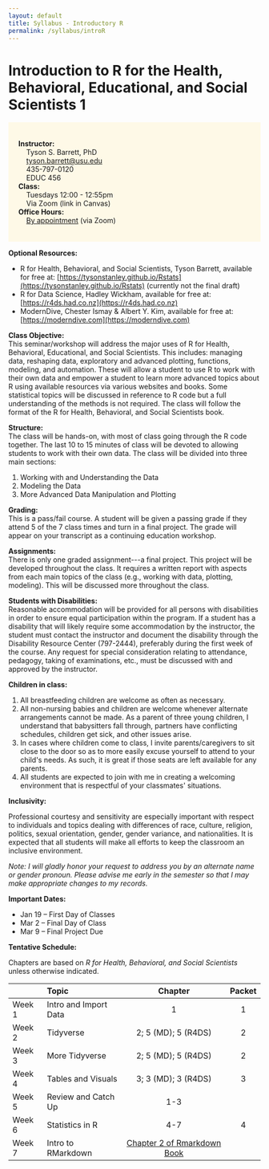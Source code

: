 ```yaml
---
layout: default
title: Syllabus - Introductory R
permalink: /syllabus/introR
---
```


# Introduction to R for the Health, Behavioral, Educational, and Social Scientists 1

<div style="background-color: #FEF9E7; padding: 20px;">

<strong>Instructor:</strong> <br>
&nbsp; &nbsp; Tyson S. Barrett, PhD <br>
&nbsp; &nbsp; tyson.barrett@usu.edu <br>
&nbsp; &nbsp; 435-797-0120 <br>
&nbsp; &nbsp; EDUC 456 <br>
<strong>Class:</strong> <br>
&nbsp; &nbsp; Tuesdays 12:00 - 12:55pm <br>
&nbsp; &nbsp; Via Zoom (link in Canvas) <br>
<strong>Office Hours:</strong> <br>
&nbsp; &nbsp; <a href="https://cehsam.usu.edu/ramonline/BookAppt?C=C&T=P&P=181">By appointment</a> (via Zoom)

</div>


**Optional Resources:** 

-	R for Health, Behavioral, and Social Scientists, Tyson Barrett, available for free at: [https://tysonstanley.github.io/Rstats](https://tysonstanley.github.io/Rstats) (currently not the final draft)
- R for Data Science, Hadley Wickham, available for free at: [https://r4ds.had.co.nz](https://r4ds.had.co.nz)
- ModernDive, Chester Ismay & Albert Y. Kim, available for free at: [https://moderndive.com](https://moderndive.com)

**Class Objective:** <br>
This seminar/workshop will address the major uses of R for Health, Behavioral, Educational, and Social Scientists. This includes: managing data, reshaping data, exploratory and advanced plotting, functions, modeling, and automation. These will allow a student to use R to work with their own data and empower a student to learn more advanced topics about R using available resources via various websites and books. Some statistical topics will be discussed in reference to R code but a full understanding of the methods is not required. The class will follow the format of the R for Health, Behavioral, and Social Scientists book.

**Structure:** <br>
The class will be hands-on, with most of class going through the R code together. The last 10 to 15 minutes of class will be devoted to allowing students to work with their own data. The class will be divided into three main sections:

1. Working with and Understanding the Data
2. Modeling the Data
3. More Advanced Data Manipulation and Plotting

**Grading:** <br>
This is a pass/fail course. A student will be given a passing grade if they attend 5 of the 7 class times and turn in a final project. The grade will appear on your transcript as a continuing education workshop.

**Assignments:** <br>
There is only one graded assignment---a final project. This project will be developed throughout the class. It requires a written report with aspects from each main topics of the class (e.g., working with data, plotting, modeling). This will be discussed more throughout the class.

**Students with Disabilities:** <br> 
Reasonable accommodation will be provided for all persons with disabilities in order to ensure equal participation within the program. If a student has a disability that will likely require some accommodation by the instructor, the student must contact the instructor and document the disability through the Disability Resource Center (797-2444), preferably during the first week of the course. Any request for special consideration relating to attendance, pedagogy, taking of examinations, etc., must be discussed with and approved by the instructor. 

**Children in class:**

1. All breastfeeding children are welcome as often as necessary.
2. All non-nursing babies and children are welcome whenever alternate arrangements cannot be made. As a parent of three young children, I understand that babysitters fall through, partners have conflicting schedules, children get sick, and other issues arise.
3. In cases where children come to class, I invite parents/caregivers to sit close to the door so as to more easily excuse yourself to attend to your child's needs. As such, it is great if those seats are left available for any parents.
4. All students are expected to join with me in creating a welcoming environment that is respectful of your classmates' situations.

**Inclusivity:**

Professional courtesy and sensitivity are especially important with respect to individuals and topics dealing with differences of race, culture, religion, politics, sexual orientation, gender, gender variance, and nationalities. It is expected that all students will make all efforts to keep the classroom an inclusive environment. 

*Note: I will gladly honor your request to address you by an alternate name or gender pronoun. Please advise me early in the semester so that I may make appropriate changes to my records.*

**Important Dates:** <br>

- Jan 19 – First Day of Classes
-	Mar 2 – Final Day of Class
-	Mar 9 – Final Project Due

**Tentative Schedule:**

Chapters are based on *R for Health, Behavioral, and Social Scientists* unless otherwise indicated.

| &nbsp;  |     Topic               | Chapter                   | Packet
|---------|:------------------------|:-------------------------:|:-------:
| Week 1  | Intro and Import Data   | 1                         | 1
| Week 2  | Tidyverse               | 2; 5 (MD); 5 (R4DS)       | 2
| Week 3  | More Tidyverse          | 2; 5 (MD); 5 (R4DS)       | 2
| Week 4  | Tables and Visuals      | 3; 3 (MD); 3 (R4DS)       | 3
| Week 5  | Review and Catch Up     | 1-3                       | &nbsp;
| Week 6  | Statistics in R         | 4-7                       | 4
| Week 7  | Intro to RMarkdown      | [Chapter 2 of Rmarkdown Book](https://bookdown.org/yihui/rmarkdown/basics.html) | &nbsp;





